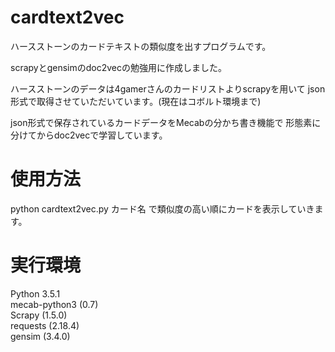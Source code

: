 # cardtext2vec
ハースストーンのカードテキストの類似度を出すプログラムです。

scrapyとgensimのdoc2vecの勉強用に作成しました。

ハースストーンのデータは4gamerさんのカードリストよりscrapyを用いて
json形式で取得させていただいています。(現在はコボルト環境まで)

json形式で保存されているカードデータをMecabの分かち書き機能で
形態素に分けてからdoc2vecで学習しています。

# 使用方法
python cardtext2vec.py カード名
で類似度の高い順にカードを表示していきます。

# 実行環境  
Python 3.5.1  
mecab-python3 (0.7)  
Scrapy (1.5.0)  
requests (2.18.4)  
gensim (3.4.0)  
